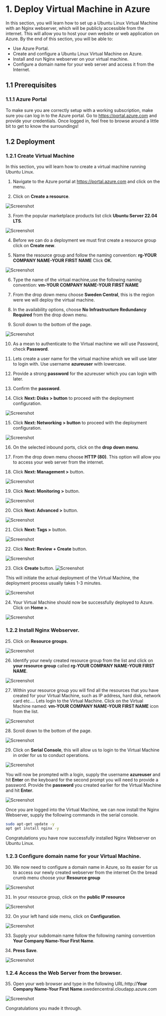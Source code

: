 # 1. Deploy Virtual Machine in Azure

In this section, you will learn how to set up a Ubuntu Linux Virtual Machine with an Nginx webserver, which will be publicly accessible from the internet. This will allow you to host your own website or web application on Azure. By the end of this section, you will be able to:

* Use Azure Portal.
* Create and configure a Ubuntu Linux Virtual Machine on Azure.
* Install and run Nginx webserver on your virtual machine.
* Configure a domain name for your web server and access it from the Internet.



## 1.1 Prerequisites

### 1.1.1 Azure Portal

To make sure you are correctly setup with a working subscription, make sure you can log in to the Azure portal. Go to <https://portal.azure.com> and provide your credentials. Once logged in, feel free to browse around a little bit to get to know the surroundings!


## 1.2 Deployment

### 1.2.1 Create Virtual Machine
In this section, you will learn how to create a virtual machine running Ubuntu Linux.

1) Navigate to the Azure portal at https://portal.azure.com and click on the menu.

2) Click on **Create a resource**.

![Screenshot](/images/Slide2.PNG)

3) From the popular marketplace products list click **Ubuntu Server 22.04 LTS**.

![Screenshot](/images/Slide3.PNG)

4) Before we can do a deployment we must first create a resource group click on **Create new**.

5) Name the resource group and follow the naming convention: **rg-YOUR COMPANY NAME-YOUR FIRST NAME** Click **OK**.

![Screenshot](/images/Slide4.PNG)

6) Type the name of the virtual machine,use the following naming convention: **vm-YOUR COMPANY NAME-YOUR FIRST NAME**

7) From the drop down menu choose **Sweden Central**, this is the region were we will deploy the virtual machine.

8) In the availability options, choose **No Infrastructure Redundancy Required** from the drop down menu.

9) Scroll down to the bottom of the page.

![Screenshot](/images/Slide5.PNG)

10) As a mean to authenticate to the Virtual machine we will use Password, check **Password**.

11) Lets create a user name for the virtual machine which we will use later to login with. Use username **azureuser** with lowercase.

12) Provide a strong **password** for the azureuser which you can login with later.

13) Confirm the **password**.

14) Click **Next: Disks > button** to proceed with the deployment configuration.

![Screenshot](/images/Slide6.PNG)

15) Click **Next: Networking > button** to proceed with the deployment configuration.


![Screenshot](/images/Slide7.PNG)

16) On the selected inbound ports, click on the **drop down menu**.

17) From the drop down menu choose **HTTP (80)**. This option will allow you to access your web server from the internet.

18) Click **Next: Management >** button.

![Screenshot](/images/Slide8.PNG)

19) Click **Next: Monitoring >** button.

![Screenshot](/images/Slide9.PNG)

20) Click **Next: Advanced >** button.

![Screenshot](/images/Slide10.PNG)

21) Click **Next: Tags >** button.

![Screenshot](/images/Slide11.PNG)

22) Click **Next: Review + Create** button.

![Screenshot](/images/Slide12.PNG)

23) Click **Create** button.
![Screenshot](/images/Slide13.PNG)

This will initiate the actual deployment of the Virtual Machine, the deployment process usually takes 1-3 minutes.

![Screenshot](/images/Slide14.PNG)

24) Your Virtual Machine should now be successfully deployed to Azure. Click on **Home >**.

![Screenshot](/images/Slide15.PNG)

### 1.2.2 Install Nginx Webserver.

25) Click on **Resource groups**.

![Screenshot](/images/Slide16.PNG)

26) Identify your newly created resource group from the list and click on **your resource group** called **rg-YOUR COMPANY NAME-YOUR FIRST NAME**. 

![Screenshot](/images/Slide17.PNG)

27) Within your resource group you will find all the resources that you have created for your Virtual Machine, such as IP address, hard disk, network card etc.... Lets login to the Virtual Machine. Click on the Virtual Machine named: **vm-YOUR COMPANY NAME-YOUR FIRST NAME** icon from the list.

![Screenshot](/images/Slide18.PNG)

28) Scroll down to the bottom of the page.

![Screenshot](/images/Slide19.PNG)

29) Click on **Serial Console**, this will allow us to login to the Virtual Machine in order for us to conduct operations.

![Screenshot](/images/Slide20.PNG)

You will now be prompted with a login, supply the username **azureuser** and hit **Enter** on the keyboard for the second prompt you will need to provide a password. Provide the **password** you created earlier for the Virtual Machine and hit **Enter**.

![Screenshot](/images/Slide21.PNG)

Once you are logged into the Virtual Machine, we can now install the Nginx Webserver, supply the following commands in the serial console.

````bash
sudo apt-get update -y
apt get install nginx -y
````

Congratulations you have now successfully installed Nginx Webserver on Ubuntu Linux.



### 1.2.3 Configure domain name for your Virtual Machine.

30) We now need to configure a domain name in Azure, so its easier for us to access our newly created webserver from the internet On the bread crumb menu choose your **Resource group**

![Screenshot](/images/Slide22.PNG)

31) In your resource group, click on the **public IP resource**

![Screenshot](/images/Slide23.PNG)

32) On your left hand side menu, click on **Configuration**.

![Screenshot](/images/Slide24.PNG)

33) Supply your subdomain name follow the following naming convention **Your Company Name-Your First Name**.

34) **Press Save**.

![Screenshot](/images/Slide25.PNG)

### 1.2.4 Access the Web Server from the browser.

35) Open your web browser and type in the following URL:http://**Your Company Name-Your First Name**.swedencentral.cloudapp.azure.com

![Screenshot](/images/Slide26.PNG)


Congratulations you made it through.